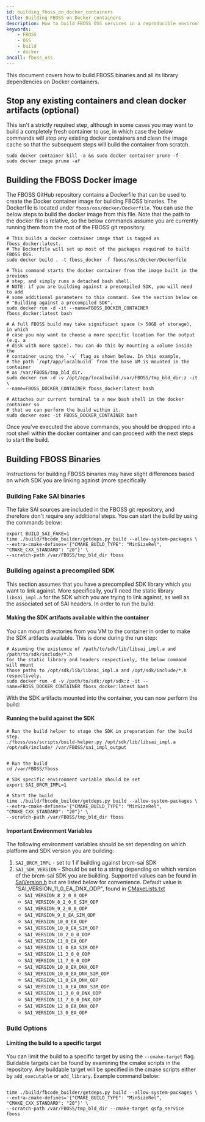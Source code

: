 ```yaml
---
id: building_fboss_on_docker_containers 
title: Building FBOSS on Docker containers 
description: How to build FBOSS OSS services in a reproducible environment 
keywords:
    - FBOSS  
    - OSS 
    - build 
    - docker
oncall: fboss_oss
---
```

This document covers how to build FBOSS binaries and all its library
dependencies on Docker containers.

## Stop any existing containers and clean docker artifacts (optional)

This isn't a strictly required step, although in some cases you may want to
build a completely fresh container to use, in which case the below commands
will stop any existing docker containers and clean the image cache so that the
subsequent steps will build the container from scratch.

```
sudo docker container kill -a && sudo docker container prune -f
sudo docker image prune -af
```

## Building the FBOSS Docker image

The FBOSS GitHub repository contains a Dockerfile that can be used to create
the Docker container image for building FBOSS binaries. The Dockerfile is
located under `fboss/oss/docker/Dockerfile`. You can use the below steps to
build the docker image from this file. Note that the path to the docker file
is relative, so the below commands assume you are currently running them from
the root of the FBOSS git repository.

```
# This builds a docker container image that is tagged as fboss_docker:latest.
# The Dockerfile will set up most of the packages required to build FBOSS OSS.
sudo docker build . -t fboss_docker -f fboss/oss/docker/Dockerfile

# This command starts the docker container from the image built in the previous
# step, and simply runs a detached bash shell.
# NOTE: if you are building against a precompiled SDK, you will need to add
# some additional parameters to this command. See the section below on
# "Building against a precompiled SDK".
sudo docker run -d -it --name=FBOSS_DOCKER_CONTAINER fboss_docker:latest bash

# A full FBOSS build may take significant space (> 50GB of storage), in which
# case you may want to choose a more specific location for the output (e.g. a
# disk with more space). You can do this by mounting a volume inside the
# container using the `-v` flag as shown below. In this example,
# the path `/opt/app/localbuild` from the base VM is mounted in the container
# as /var/FBOSS/tmp_bld_dir.
sudo docker run -d -v /opt/app/localbuild:/var/FBOSS/tmp_bld_dir:z -it \
--name=FBOSS_DOCKER_CONTAINER fboss_docker:latest bash

# Attaches our current terminal to a new bash shell in the docker container so
# that we can perform the build within it.
sudo docker exec -it FBOSS_DOCKER_CONTAINER bash
```

Once you've executed the above commands, you should be dropped into a root
shell within the docker container and can proceed with the next steps to start
the build.

## Building FBOSS Binaries

Instructions for building FBOSS binaries may have slight differences based on
which SDK you are linking against (more specifically

### Building Fake SAI binaries

The fake SAI sources are included in the FBOSS git repository, and therefore
don't require any additional steps. You can start the build by using the
commands below:


```
export BUILD_SAI_FAKE=1
time ./build/fbcode_builder/getdeps.py build --allow-system-packages \
--extra-cmake-defines='{"CMAKE_BUILD_TYPE": "MinSizeRel", "CMAKE_CXX_STANDARD": "20"}' \
--scratch-path /var/FBOSS/tmp_bld_dir fboss
```

### Building against a precompiled SDK

This section assumes that you have a precompiled SDK library which you want to
link against. More specifically, you'll need the static library `libsai_impl.a`
for the SDK which you are trying to link against, as well as the associated set
of SAI headers. In order to run the build:

#### Making the SDK artifacts available within the container

You can mount directories from you VM to the container in order to make the SDK
artifacts available. This is done during the run step:

```
# Assuming the existence of /path/to/sdk/lib/libsai_impl.a and /path/to/sdk/include/*.h
for the static library and headers respectively, the below command will mount
those paths to /opt/sdk/lib/libsai_impl.a and /opt/sdk/include/*.h respectively.
sudo docker run -d -v /path/to/sdk:/opt/sdk:z -it --name=FBOSS_DOCKER_CONTAINER fboss_docker:latest bash

```

With the SDK artifacts mounted into the container, you can now perform the build:

#### Running the build against the SDK

```
# Run the build helper to stage the SDK in preparation for the build step.
./fboss/oss/scripts/build-helper.py /opt/sdk/lib/libsai_impl.a /opt/sdk/include/ /var/FBOSS/sai_impl_output


# Run the build
cd /var/FBOSS/fboss

# SDK specific environment variable should be set
export SAI_BRCM_IMPL=1

# Start the build
time ./build/fbcode_builder/getdeps.py build --allow-system-packages \
--extra-cmake-defines='{"CMAKE_BUILD_TYPE": "MinSizeRel", "CMAKE_CXX_STANDARD": "20"}' \
--scratch-path /var/FBOSS/tmp_bld_dir fboss
```


#### Important Environment Variables

The following environment variables should be set depending on which platform and SDK version you are building:

1. `SAI_BRCM_IMPL` - set to 1 if building against brcm-sai SDK
1. `SAI_SDK_VERSION` - Should be set to a string depending on which version of the brcm-sai SDK you are
building. Supported values can be found in [SaiVersion.h](https://github.com/facebook/fboss/blob/main/fboss/agent/hw/sai/api/SaiVersion.h)
but are listed below for convenience. Default value is "SAI_VERSION_11_0_EA_DNX_ODP", found in
[CMakeLists.txt](https://github.com/facebook/fboss/blob/main/CMakeLists.txt#L108)
    - `SAI_VERSION_8_2_0_0_ODP`
    - `SAI_VERSION_8_2_0_0_SIM_ODP`
    - `SAI_VERSION_9_2_0_0_ODP`
    - `SAI_VERSION_9_0_EA_SIM_ODP`
    - `SAI_VERSION_10_0_EA_ODP`
    - `SAI_VERSION_10_0_EA_SIM_ODP`
    - `SAI_VERSION_10_2_0_0_ODP`
    - `SAI_VERSION_11_0_EA_ODP`
    - `SAI_VERSION_11_0_EA_SIM_ODP`
    - `SAI_VERSION_11_3_0_0_ODP`
    - `SAI_VERSION_11_7_0_0_ODP`
    - `SAI_VERSION_10_0_EA_DNX_ODP`
    - `SAI_VERSION_10_0_EA_DNX_SIM_ODP`
    - `SAI_VERSION_11_0_EA_DNX_ODP`
    - `SAI_VERSION_11_0_EA_DNX_SIM_ODP`
    - `SAI_VERSION_11_3_0_0_DNX_ODP`
    - `SAI_VERSION_11_7_0_0_DNX_ODP`
    - `SAI_VERSION_12_0_EA_DNX_ODP`
    - `SAI_VERSION_13_0_EA_ODP`

### Build Options

#### Limiting the build to a specific target

You can limit the build to a specific target by using the `--cmake-target` flag.
Buildable targets can be found by examining the cmake scripts in the repository.
Any buildable target will be specified in the cmake scripts either by
`add_executable` or `add_library`. Example command below:

```

time ./build/fbcode_builder/getdeps.py build --allow-system-packages \
--extra-cmake-defines='{"CMAKE_BUILD_TYPE": "MinSizeRel", "CMAKE_CXX_STANDARD": "20"}' \
--scratch-path /var/FBOSS/tmp_bld_dir --cmake-target qsfp_service fboss
```
